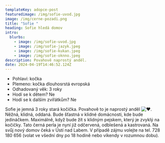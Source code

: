 ```yaml
---
templateKey: adopce-post
featuredimage: /img/sofie-uvod.jpg
image: /img/cerne-pozadi.png
title: "Sofie "
heading: Sofie hledá domov
intro:
  blurbs:
    - image: /img/sofie-uvod.jpg
    - image: /img/sofie-jazyk.jpeg
    - image: /img/sofie-kukan.jpeg
    - image: /img/sofie-oknno.jpeg
description: Povahově naprostý anděl.
date: 2024-04-19T14:46:52.124Z
---
```

* Pohlaví: kočka
* Plemeno: kočka dlouhosrstá evropská 
* Odhadovaný věk: 3 roky
* Hodí se k dětem? Ne
* Hodí se k dalším zvířátkům? Ne

Sofie je jemná 3 roky stará kočička. Povahově to je naprostý anděl ![❤️](https://static.xx.fbcdn.net/images/emoji.php/v9/t6c/1/16/2764.png). Něžná, klidná, oddaná. Bude šťastná v klidné domácnosti, kde bude jedináčkem. Maximálně, když bude žít s klidným pejskem, který je zvyklý na kočičky. Tato černá perla je nyní již odčervená, odblešená a kastrovaná. Na svůj nový domov čeká v Ústí nad Labem. V případě zájmu volejte na tel. 728 180 656 (volat ve všední dny po 18 hodině nebo víkendy v rozumnou dobu).